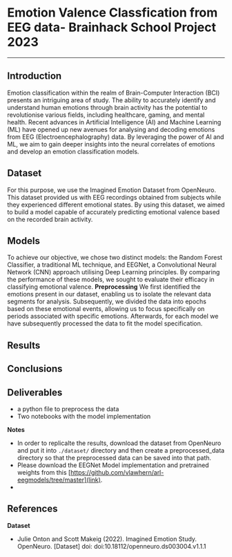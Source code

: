 # Emotion Valence Classfication from EEG data- Brainhack School Project 2023
----

## Introduction
Emotion classification within the realm of Brain-Computer Interaction (BCI) presents an intriguing area of study. The ability to accurately identify and understand human emotions through brain activity has the potential to revolutionise various fields, including healthcare, gaming, and mental health. Recent advances in Artificial Intelligence (AI) and Machine Learning (ML) have opened up new avenues for analysing and decoding emotions from EEG (Electroencephalography) data. By leveraging the power of AI and ML, we aim to gain deeper insights into the neural correlates of emotions and develop an emotion classification models.

## Dataset
For this purpose, we use the Imagined Emotion Dataset from OpenNeuro. This dataset provided us with EEG recordings obtained from subjects while they experienced different emotional states. By using this dataset, we aimed to build a model capable of accurately predicting emotional valence based on the recorded brain activity.

## Models 
To achieve our objective, we chose two distinct models: the Random Forest Classifier, a traditional ML technique, and EEGNet, a Convolutional Neural Network (CNN) approach utilising Deep Learning principles. By comparing the performance of these models, we sought to evaluate their efficacy in classifying emotional valence.
**Preprocessing**
We first identified the emotions present in our dataset, enabling us to isolate the relevant data segments for analysis. Subsequently, we divided the data into epochs based on these emotional events, allowing us to focus specifically on periods associated with specific emotions. Afterwards, for each model we have subsequently processed the data to fit the model specification.

## Results 

## Conclusions

## Deliverables
- a python file to preprocess the data
- Two notebooks with the model implementation

**Notes**
- In order to replicalte the results, download the dataset from OpenNeuro and put it into `./dataset/` directory and then create a preprocessed_data directory so that the preprocessed data can be saved into that path. 
- Please download the EEGNet Model implementation and pretrained weights from this [https://github.com/vlawhern/arl-eegmodels/tree/master](link).
- 


## References

**Dataset**
- Julie Onton and Scott Makeig (2022). Imagined Emotion Study. OpenNeuro. [Dataset] doi: doi:10.18112/openneuro.ds003004.v1.1.1
